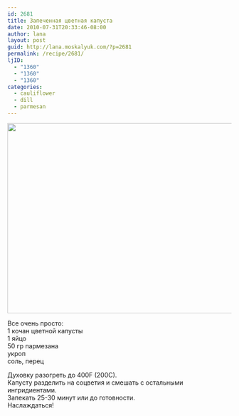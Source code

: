 ```yaml
---
id: 2681
title: Запеченная цветная капуста
date: 2010-07-31T20:33:46-08:00
author: lana
layout: post
guid: http://lana.moskalyuk.com/?p=2681
permalink: /recipe/2681/
ljID:
  - "1360"
  - "1360"
  - "1360"
categories:
  - cauliflower
  - dill
  - parmesan
---
```

<img loading="lazy" class="alignnone" title="cauliflower" src="http://farm5.static.flickr.com/4111/4847750757_04cd8d699f_z.jpg" alt="" width="640" height="427" />

Все очень просто:  
1 кочан цветной капусты  
1 яйцо  
50 гр пармезана  
укроп  
соль, перец

Духовку разогреть до 400F (200C).  
Капусту разделить на соцветия и смешать с остальными ингридиентами.  
Запекать 25-30 минут или до готовности.  
Наслаждаться!